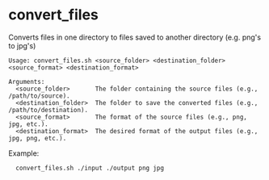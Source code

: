 # convert_files
Converts files in one directory to files saved to another directory (e.g. png's to jpg's)

```
Usage: convert_files.sh <source_folder> <destination_folder> <source_format> <destination_format>

Arguments:
  <source_folder>       The folder containing the source files (e.g., /path/to/source).
  <destination_folder>  The folder to save the converted files (e.g., /path/to/destination).
  <source_format>       The format of the source files (e.g., png, jpg, etc.).
  <destination_format>  The desired format of the output files (e.g., jpg, png, etc.).
```
Example:
```
  convert_files.sh ./input ./output png jpg
```
